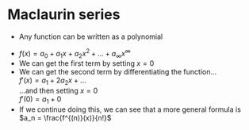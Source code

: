 <!-- spell-checker:words Maclaurin,l'Hopital's -->

# Maclaurin series

- Any function can be written as a polynomial

<!-- -->

- $f(x) = a_0 + a_1x + a_2x^2 + \dots + a_\infty x^\infty$  
- We can get the first term by setting $x=0$  
- We can get the second term by differentiating the function...  
  $f'(x) = a_1 + 2a_2x + \dots$  
  ...and then setting $x = 0$  
  $f'(0) = a_1 + 0$
- If we continue doing this, we can see that a more general formula is  
  $a_n = \frac{f^{(n)}(x)}{n!}$

## 
